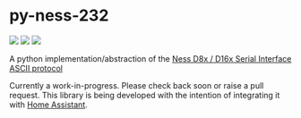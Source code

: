 # py-ness-232

[![](https://travis-ci.org/nickw444/py-ness-232.svg?branch=master)](https://travis-ci.org/nickw444/py-ness-232)
[![](https://coveralls.io/repos/nickw444/py-ness-232/badge.svg)](https://coveralls.io/r/nickw444/py-ness-232)
[![](https://img.shields.io/pypi/v/py-ness-232.svg)](https://pypi.python.org/pypi/py-ness-232/)

A python implementation/abstraction of the [Ness D8x / D16x Serial Interface ASCII protocol](http://www.nesscorporation.com/Software/Ness_D8-D16_ASCII_protocol.pdf)

Currently a work-in-progress. Please check back soon or raise a pull request. This library is being developed with the intention of integrating it with [Home Assistant](https://www.home-assistant.io/).

